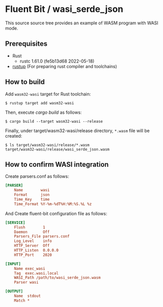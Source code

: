 # Fluent Bit / wasi_serde_json

This source source tree provides an example of WASM program with WASI mode.

## Prerequisites

* Rust
  * rustc 1.61.0 (fe5b13d68 2022-05-18)
* [rustup](https://rustup.rs/) (For preparing rust compiler and toolchains)

## How to build

Add `wasm32-wasi` target for Rust toolchain:

```console
$ rustup target add wasm32-wasi
```

Then, execute _cargo build_ as follows:

```console
$ cargo build --target wasm32-wasi --release
```

Finally, under target/wasm32-wasi/release directory, `*.wasm` file will be created:

```console
$ ls target/wasm32-wasi/release/*.wasm
target/wasm32-wasi/release/wasi_serde_json.wasm
```

## How to confirm WASI integration

Create parsers.conf as follows:

```ini
[PARSER]
    Name        wasi
    Format      json
    Time_Key    time
    Time_Format %Y-%m-%dT%H:%M:%S.%L %z
```

And Create fluent-bit configuration file as follows:

```ini
[SERVICE]
    Flush        1
    Daemon       Off
    Parsers_File parsers.conf
    Log_Level    info
    HTTP_Server  Off
    HTTP_Listen  0.0.0.0
    HTTP_Port    2020

[INPUT]
    Name exec_wasi
    Tag  exec.wasi.local
    WASI_Path /path/to/wasi_serde_json.wasm
    Parser wasi

[OUTPUT]
    Name  stdout
    Match *
```

